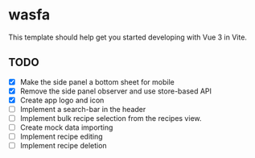 # wasfa

This template should help get you started developing with Vue 3 in Vite.

## TODO

- [x] Make the side panel a bottom sheet for mobile
- [x] Remove the side panel observer and use store-based API
- [x] Create app logo and icon
- [ ] Implement a search-bar in the header
- [ ] Implement bulk recipe selection from the recipes view.
- [ ] Create mock data importing
- [ ] Implement recipe editing
- [ ] Implement recipe deletion
